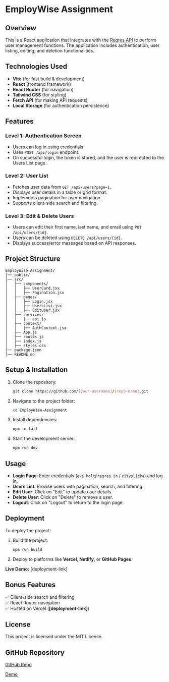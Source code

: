 # EmployWise Assignment

## Overview

This is a React application that integrates with the [Reqres API](https://reqres.in/) to perform user management functions. The application includes authentication, user listing, editing, and deletion functionalities.

## Technologies Used

- **Vite** (for fast build & development)
- **React** (frontend framework)
- **React Router** (for navigation)
- **Tailwind CSS** (for styling)
- **Fetch API** (for making API requests)
- **Local Storage** (for authentication persistence)

## Features

### Level 1: Authentication Screen

- Users can log in using credentials.
- Uses `POST /api/login` endpoint.
- On successful login, the token is stored, and the user is redirected to the Users List page.

### Level 2: User List

- Fetches user data from `GET /api/users?page=1`.
- Displays user details in a table or grid format.
- Implements pagination for user navigation.
- Supports client-side search and filtering.

### Level 3: Edit & Delete Users

- Users can edit their first name, last name, and email using `PUT /api/users/{id}`.
- Users can be deleted using `DELETE /api/users/{id}`.
- Displays success/error messages based on API responses.

## Project Structure

```
EmployWise-Assignment/
│── public/  
│── src/  
│   ├── components/  
│   │   ├── UserCard.jsx  
│   │   ├── Pagination.jsx  
│   ├── pages/  
│   │   ├── Login.jsx  
│   │   ├── UsersList.jsx  
│   │   ├── EditUser.jsx  
│   ├── services/  
│   │   ├── api.js  
│   ├── context/  
│   │   ├── AuthContext.jsx  
│   ├── App.js  
│   ├── routes.js  
│   ├── index.js  
│   ├── styles.css  
│── package.json  
│── README.md  
```

## Setup & Installation

1. Clone the repository:
   ```bash
   git clone https://github.com/[your-username]/[repo-name].git
   ```
2. Navigate to the project folder:
   ```bash
   cd EmployWise-Assignment
   ```
3. Install dependencies:
   ```bash
   npm install
   ```
4. Start the development server:
   ```bash
   npm run dev
   ```

## Usage

- **Login Page**: Enter credentials (`eve.holt@reqres.in` / `cityslicka`) and log in.
- **Users List**: Browse users with pagination, search, and filtering.
- **Edit User**: Click on "Edit" to update user details.
- **Delete User**: Click on "Delete" to remove a user.
- **Logout**: Click on "Logout" to return to the login page.

## Deployment

To deploy the project:

1. Build the project:
   ```bash
   npm run build
   ```
2. Deploy to platforms like **Vercel**, **Netlify**, or **GitHub Pages**.

**Live Demo:** [deployment-link]

## Bonus Features

✅ Client-side search and filtering\
✅ React Router navigation\
✅ Hosted on Vercel (**[deployment-link]**)

## License

This project is licensed under the MIT License.

## GitHub Repository

[GitHub Repo](https://github.com/Vija047/EmployWise-UserManager)

[Demo]()
